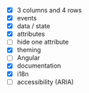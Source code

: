 - [x] 3 columns and 4 rows
- [x] events
- [x] data / state
- [x] attributes
- [ ] hide one attribute
- [x] theming
- [ ] Angular
- [x] documentation
- [x] i18n
- [ ] accessibility (ARIA)